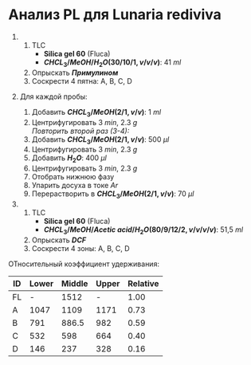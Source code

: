 # Анализ PL для **Lunaria rediviva**

1. 
   1. TLC
      * **Silica gel 60** (Fluca)
      * **$CHCL_3/MeOH/H_2O (30/10/1, v/v/v)$**: 41 $ml$
   2. Опрыскать **$Примулином$**
   3. Соскрести 4 пятна: A, B, C, D

2. Для каждой пробы:
   1. Добавить **$CHCL_3/MeOH (2/1, v/v)$**: 1 $ml$
   2. Центрифугировать 3 $min$, 2.3 $g$  
      *Повторить второй раз (3-4):*
   3. Добавить **$CHCL_3/MeOH (2/1, v/v)$**: 500 ${\mu}l$
   4. Центрифугировать 3 $min$, 2.3 $g$
   5. Добавить **$H_2O$**: 400 ${\mu}l$
   6. Центрифугировать 3 $min$, 2.3 $g$
   7. Отобрать нижнюю фазу
   8. Упарить досуха в токе $Ar$
   9. Перерастворить в **$CHCL_3/MeOH (2/1, v/v)$**: 70 ${\mu}l$

3. 
   1. TLC
      * **Silica gel 60** (Fluca)
      * **$CHCL_3/MeOH/Acetic\ acid/H_2O (80/9/12/2, v/v/v/v)$**: 51,5 $ml$
   2. Опрыскать **$DCF$**
   3. Соскрести 4 зоны: A, B, C, D

ОТносительный коэффициент удерживания:

| ID  | Lower | Middle | Upper | Relative |
| --- | ----- | ------ | ----- | -------- |
| FL  | -     | 1512   | -     | 1.00     |
| A   | 1047  | 1109   | 1171  | 0.73     |
| B   | 791   | 886.5  | 982   | 0.59     |
| C   | 532   | 598    | 664   | 0.40     |
| D   | 146   | 237    | 328   | 0.16     |
